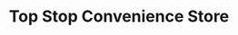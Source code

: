 ---
title: "Top Stop Convenience Store"
url: /lehi/top-stop-convenience-store/
shop: Lebensmittel
---